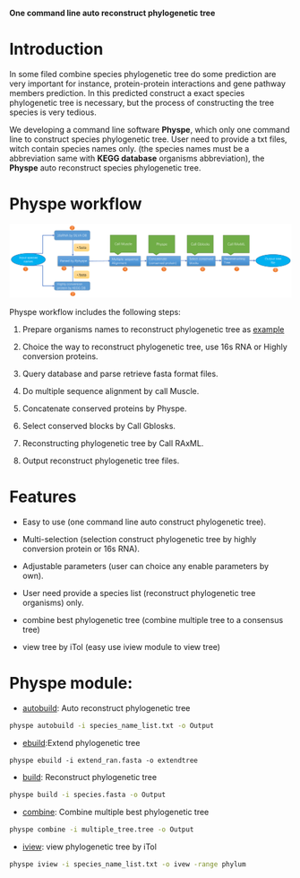 
**One command line auto reconstruct phylogenetic tree**


# Introduction

In some filed combine species phylogenetic tree do some prediction are very important for instance,
protein-protein interactions and gene pathway members prediction. In this predicted construct a exact species phylogenetic tree
is necessary, but the process of constructing the tree species is very tedious.

We developing a command line software **Physpe**, which only one command line to construct species phylogenetic tree. User need to provide a txt files, witch contain species names only.
(the species names must be a abbreviation same with **KEGG database** organisms abbreviation), the **Physpe** auto reconstruct species phylogenetic tree.


# Physpe workflow


![workflow](img/physpe2.png)


Physpe workflow includes the following steps:

1. Prepare organisms names to reconstruct phylogenetic tree as [example](https://raw.githubusercontent.com/xiaofeiyangyang/physpetools/master/examples/organism_example_list.txt)

2. Choice the way to reconstruct phylogenetic tree, use 16s RNA or Highly conversion proteins.

3. Query database and parse retrieve fasta format files.

4. Do multiple sequence alignment by call Muscle.

5. Concatenate conserved proteins by Physpe.

6. Select conserved blocks by Call Gblosks.

7. Reconstructing phylogenetic tree by Call RAxML.

8. Output reconstruct phylogenetic tree files.



# Features

- Easy to use (one command line auto construct phylogenetic tree).

- Multi-selection (selection construct phylogenetic tree by highly conversion protein or 16s RNA).

- Adjustable parameters (user can choice any enable parameters by own).

- User need provide a species list (reconstruct phylogenetic tree organisms) only.

- combine best phylogenetic tree (combine multiple tree to a consensus tree)

- view tree by iTol (easy use iview module to view tree)


# Physpe module:

* [autobuild](usage.md#autobuild): Auto reconstruct phylogenetic tree

```bash
physpe autobuild -i species_name_list.txt -o Output
```

* [ebuild](usage.md#ebuild):Extend phylogenetic tree

```
physpe ebuild -i extend_ran.fasta -o extendtree
```

* [build](usage.md#build): Reconstruct phylogenetic tree

```bash
physpe build -i species.fasta -o Output
```

* [combine](usage.md#combine): Combine multiple best phylogenetic tree 

```bash
physpe combine -i multiple_tree.tree -o Output
```


* [iview](usage.md#iview): view phylogenetic tree by iTol

```bash
physpe iview -i species_name_list.txt -o ivew -range phylum 
```
